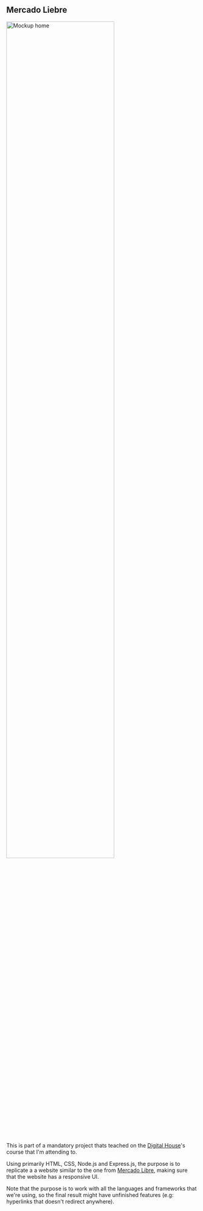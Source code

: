 ## Mercado Liebre

<img width="75%" src="https://i.imgur.com/WzcsRvo.png" align="center" alt="Mockup home" />

This is part of a mandatory project thats teached on the [Digital House]'s course that I'm attending to. 

Using primarily HTML, CSS, Node.js and Express.js, the purpose is to replicate a a website similar to the one from [Mercado Libre], making sure that the website has a responsive UI.

Note that the purpose is to work with all the languages and frameworks that we're using, so the final result might have unfinished features (e.g: hyperlinks that doesn't redirect anywhere).

<!-- References -->

[Digital House]: https://www.digitalhouse.com/
[Mercado Libre]: https://www.mercadolibre.com.ar/

